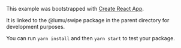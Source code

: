 This example was bootstrapped with [Create React App](https://github.com/facebook/create-react-app).

It is linked to the @lumu/swipe package in the parent directory for development purposes.

You can run `yarn install` and then `yarn start` to test your package.

